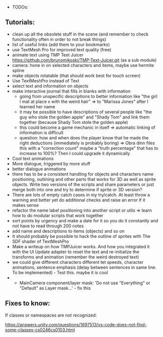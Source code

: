 - TODOs:

## Tutorials:

- clean up all the obsolete stuff in the scene (and remember to check functionality often in order to not break things)
- list of useful links (add them to your bookmarks)
- use TextMesh Pro for improved text quality (free)
- animate text using TMP Text Juicer https://github.com/brunomikoski/TMP-Text-Juicer.git (as a sub module)
- camera: hone in on selected characters and items, maybe use hermite spline
- make objects rotatable (that should work best for touch screen)
- Use TextMeshPro instead of Text
- select text and information on objects
- make interactive journal that fills in blanks with information
  - going from unspecific descriptions to better information like "the girl I mat at place x with the weird hair" => to "Marissa Jones" after I learned her name
  - it may be possible to have descriptions of several people like "the guy who stole the golden apple" and "Shady Tom" and link them together (because Shady Tom stole the golden apple)
  - this could become a game mechanic in itself => automatic linking of information is difficult
  - question: how and when does the player know that he made the right deductions (immediately is probably boring) => Obra dinn files this with a "correction count" maybe a "truth percentage" that has to increase to 100%? Then I could upgrade it dynamically
- Cool text animations
- More dialogue, triggered by more stuff
- better dialogue animations
- there has to be a consistent handling for objects and characters name positioning, outlining and other parts that works for 3D as well as sprite objects. Write two versions of the scripts and share parameters or just merge both into one and try to determine if sprite or 3D version?
- There are lots of empty catch cases in my try/catch. At least throw a warning and better yet do additional checks and raise an error if it makes sense
- refactor the name label positioning into another script or utils => learn how to do modular scripts that work together
- sort points by urgency and make a date for it so you do it constantly and not have to read through 200 notes
- add name and descriptions to items (objects) and so on
- It should probably be possible to hack the outline of sprites with The SDF shader of TextMeshPro
- Make a writeup on how TMPJuicer works. And how you integrated it with the UI Update adapter to reset the text and re-initialize the transforms and animation (remember the weird destroyed text)
- we could give different characters different tet speeds, character animations, sentence emphasis (delay between sentences in same line. To be implemented) - Test this. maybe it is cool
- - MainCamera component/layer mask: 'Do not use "Everything" or "Default" as Layer mask...' - fix this

## Fixes to know:

If classes or namespaces are not recognized:

https://answers.unity.com/questions/1697513/vs-code-does-not-find-some-classes-cs0246cs0103.html
